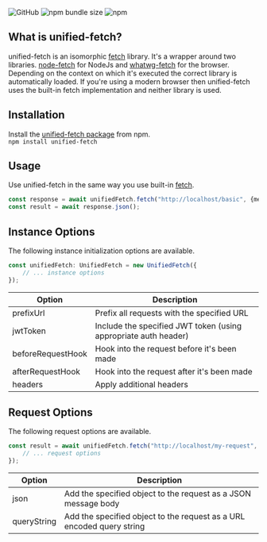![GitHub](https://img.shields.io/github/license/rmuchall/unified-fetch)
![npm bundle size](https://img.shields.io/bundlephobia/minzip/unified-fetch)
![npm](https://img.shields.io/npm/v/unified-fetch)

## What is unified-fetch?
unified-fetch is an isomorphic [fetch](https://developer.mozilla.org/en-US/docs/Web/API/Fetch_API/Using_Fetch) library. It's a wrapper around two libraries. [node-fetch](https://www.npmjs.com/package/node-fetch) for NodeJs and [whatwg-fetch](https://www.npmjs.com/package/whatwg-fetch) for the browser. Depending on the context on which it's executed the correct library is automatically loaded. If you're using a modern browser then unified-fetch uses the built-in fetch implementation and neither library is used.

## Installation
Install the [unified-fetch package](https://www.npmjs.com/package/unified-fetch) from npm. <br/>
`npm install unified-fetch`

## Usage
Use unified-fetch in the same way you use built-in [fetch](https://developer.mozilla.org/en-US/docs/Web/API/Fetch_API/Using_Fetch).
```typescript
const response = await unifiedFetch.fetch("http://localhost/basic", {method: HttpMethod.GET});
const result = await response.json();
```

## Instance Options
The following instance initialization options are available. <br/>
```typescript
const unifiedFetch: UnifiedFetch = new UnifiedFetch({
    // ... instance options
});
```

| Option            | Description                                                     | 
|-------------------|-----------------------------------------------------------------|
| prefixUrl         | Prefix all requests with the specified URL                      |
| jwtToken          | Include the specified JWT token (using appropriate auth header) |
| beforeRequestHook | Hook into the request before it's been made                     |
| afterRequestHook  | Hook into the request after it's been made                      |
| headers           | Apply additional headers                                        |

## Request Options
The following request options are available. <br/>
```typescript
const result = await unifiedFetch.fetch("http://localhost/my-request", {
    // ... request options
});
```

| Option      | Description                                                           | 
|-------------|-----------------------------------------------------------------------|
| json        | Add the specified object to the request as a JSON message body        |
| queryString | Add the specified object to the request as a URL encoded query string |
